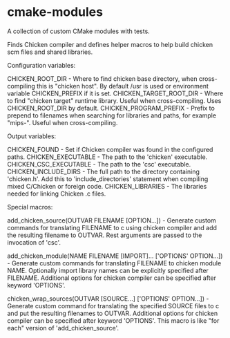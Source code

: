 cmake-modules
=============

A collection of custom CMake modules with tests.

Finds Chicken compiler and defines helper macros to help build chicken scm
files and shared libraries.

Configuration variables:

  CHICKEN_ROOT_DIR - Where to find chicken base directory, when
      cross-compiling this is "chicken host". By default /usr is used or
      environment variable CHICKEN_PREFIX if it is set.
  CHICKEN_TARGET_ROOT_DIR - Where to find "chicken target" runtime library.
      Useful when cross-compiling. Uses CHICKEN_ROOT_DIR by default.
  CHICKEN_PROGRAM_PREFIX - Prefix to prepend to filenames when searching for
      libraries and paths, for example "mips-". Useful when cross-compiling.

Output variables:

  CHICKEN_FOUND - Set if Chicken compiler was found in the configured paths.
  CHICKEN_EXECUTABLE - The path to the 'chicken' executable.
  CHICKEN_CSC_EXECUTABLE - The path to the 'csc' executable.
  CHICKEN_INCLUDE_DIRS - The full path to the directory containing
      'chicken.h'. Add this to 'include_directories' statement when compiling
      mixed C/Chicken or foreign code.
  CHICKEN_LIBRARIES - The libraries needed for linking Chicken .c files.

Special macros:

  add_chicken_source(OUTVAR FILENAME [OPTION...]) - Generate custom commands
      for translating FILENAME to c using chicken compiler and add the
      resulting filename to OUTVAR. Rest arguments are passed to the
      invocation of 'csc'.

  add_chicken_module(NAME FILENAME [IMPORT]... ['OPTIONS' OPTION...]) -
      Generate custom commands for translating FILENAME to chicken module
      NAME. Optionally import library names can be explicitly specified after
      FILENAME. Additional options for chicken compiler can be specified
      after keyword 'OPTIONS'.

  chicken_wrap_sources(OUTVAR [SOURCE...] ['OPTIONS' OPTION...]) -
      Generate custom command for translating the specified SOURCE files to
      c and put the resulting filenames to OUTVAR. Additional options for
      chicken compiler can be specified after keyword 'OPTIONS'. This macro
      is like "for each" version of 'add_chicken_source'.

